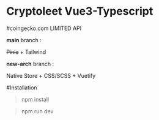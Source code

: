# Cryptoleet Vue3-Typescript

#coingecko.com LIMITED API


**main** branch :

~~Pinia~~ + Tailwind 

**new-arch** branch : 

Native Store + CSS/SCSS + Vuetify


#Installation

> npm install

> npm run dev


